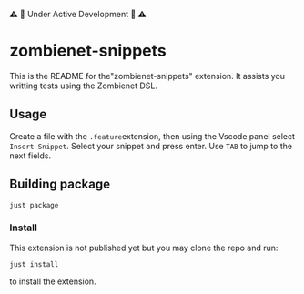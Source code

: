 ⚠️ 🚧 Under Active Development 🚧 ⚠️

# zombienet-snippets

This is the README for the"zombienet-snippets" extension. It assists you writting tests using the Zombienet DSL.
## Usage

Create a file with the `.feature`extension, then using the Vscode panel select `Insert Snippet`. Select your snippet and press enter.
Use `TAB` to jump to the next fields.

## Building package

```
just package
```

### Install

This extension is not published yet but you may clone the repo and run:
```
just install
```
to install the extension.
